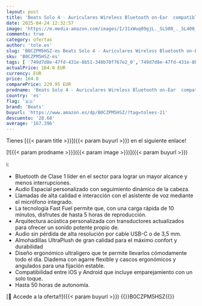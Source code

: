 ```yaml
---
layout: post
title: 'Beats Solo 4 - Auriculares Wireless Bluetooth on-Ear  compatibles con Apple y Android  con hasta 50 Horas de batería - Azul Pizarra'
date: 2025-04-24 12:32:57
image: 'https://m.media-amazon.com/images/I/31xWuq09gjL._SL500_._SL400_.jpg'
comments: true
category: ofertas
author: 'tole.es'
slug: 'B0CZPM5HSZ-es Beats Solo 4 - Auriculares Wireless Bluetooth on-Ear...'
sku: 'B0CZPM5HSZ-es'
tags: [ '749d7d8e-47fd-431e-8b51-348b70f767e2_0','749d7d8e-47fd-431e-8b51-348b70f767e2_9801','Arborist Merchandising Root','Auriculares de oído abierto','Auriculares para equipo de audio','Auriculares y accesorios','Electrónica','Self Service','Special Features Stores','Wireless Category page - Wearables','apple','beats','🇪🇸', ]
actualPrice: 164.0 EUR
currency: EUR
price: 164.0
comparePrice: 229.95 EUR
prodname: 'Beats Solo 4 - Auriculares Wireless Bluetooth on-Ear  compatibles con Apple y Android  con hasta 50 Horas de batería - Azul Pizarra'
country: 'es'
flag: '🇪🇸'
brand: 'Beats'
buyurl: 'https://www.amazon.es/dp/B0CZPM5HSZ/?tag=tolees-21'
descuento: '28.68'
average: '167.396'
---
```


Tienes [{{< param title >}}]({{< param buyurl >}}) en el siguiente enlace!

[![{{< param prodname >}}]({{< param image >}})]({{< param buyurl >}})

ℹ️:

- Bluetooth de Clase 1 líder en el sector para lograr un mayor alcance y menos interrupciones.
- Audio Espacial personalizado con seguimiento dinámico de la cabeza.
- Llamadas de alta calidad e interacción con el asistente de voz mediante el micrófono integrado.
- La tecnología Fast Fuel permite que, con una carga rápida de 10 minutos, disfrutes de hasta 5 horas de reproducción.
- Arquitectura acústica personalizada con transductores actualizados para ofrecer un sonido potente propio de.
- Audio sin pérdida de alta resolución por cable USB-C o de 3,5 mm.
- Almohadillas UltraPlush de gran calidad para el máximo confort y durabilidad
- Diseño ergonómico ultraligero que te permite llevarlos cómodamente todo el día. Diadema con agarre flexible y cascos ergonómicos y angulados para una fijación estable.
- Compatibilidad entre iOS y Android que incluye emparejamiento con un solo toque.
- Hasta 50 horas de autonomía.

[🛒 Accede a la oferta!!]({{< param buyurl >}})
{{<world>}}B0CZPM5HSZ{{</world>}}
